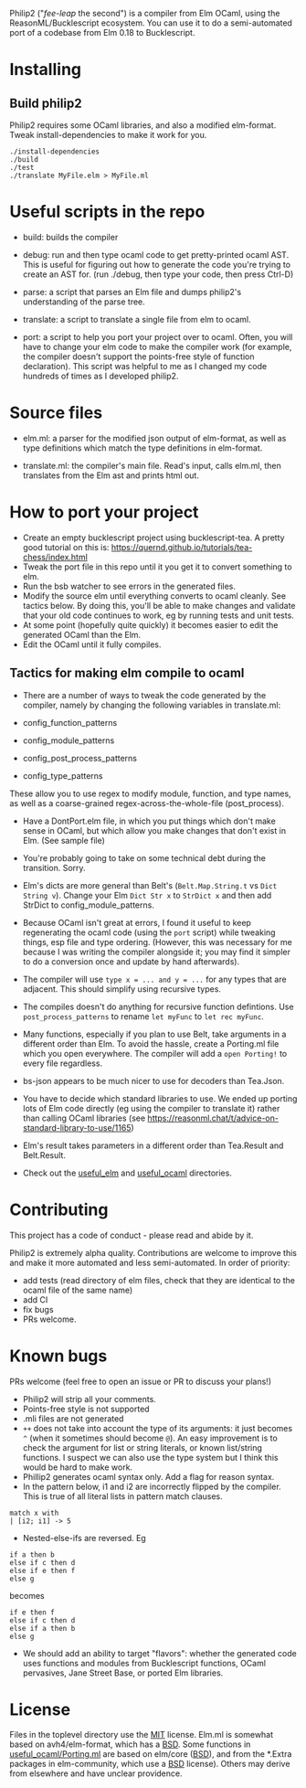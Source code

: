 Philip2 ("*fee-leap* the second") is a compiler from Elm OCaml, using the ReasonML/Bucklescript ecosystem. You can use it to do a semi-automated port of a codebase from Elm 0.18 to Bucklescript.

# Installing

## Build philip2

Philip2 requires some OCaml libraries, and also a modified elm-format. Tweak install-dependencies to make it work for you.

```
./install-dependencies
./build
./test
./translate MyFile.elm > MyFile.ml
```

# Useful scripts in the repo

- build: builds the compiler

- debug: run and then type ocaml code to get pretty-printed ocaml AST. This is useful for figuring out how to generate the code you're trying to create an AST for. (run ./debug, then type your code, then press Ctrl-D)

- parse: a script that parses an Elm file and dumps philip2's understanding of the parse tree.

- translate: a script to translate a single file from elm to ocaml.

- port: a script to help you port your project over to ocaml. Often, you will have to change your elm code to make the compiler work (for example, the compiler doesn't support the points-free style of function declaration). This script was helpful to me as I changed my code hundreds of times as I developed philip2.

# Source files

- elm.ml: a parser for the modified json output of elm-format, as well as type definitions which match the type definitions in elm-format.

- translate.ml: the compiler's main file. Read's input, calls elm.ml, then translates from the Elm ast and prints html out.

# How to port your project

- Create an empty bucklescript project using bucklescript-tea. A pretty good tutorial on this is: https://quernd.github.io/tutorials/tea-chess/index.html
- Tweak the port file in this repo until it you get it to convert something to elm.
- Run the bsb watcher to see errors in the generated files.
- Modify the source elm until everything converts to ocaml cleanly. See tactics below. By doing this, you'll be able to make changes and validate that your old code continues to work, eg by running tests and unit tests.
- At some point (hopefully quite quickly) it becomes easier to edit the generated OCaml than the Elm.
- Edit the OCaml until it fully compiles.

## Tactics for making elm compile to ocaml

- There are a number of ways to tweak the code generated by the compiler, namely by changing the following variables in translate.ml:

- config_function_patterns
- config_module_patterns
- config_post_process_patterns
- config_type_patterns

These allow you to use regex to modify module, function, and type names, as well as a coarse-grained regex-across-the-whole-file (post_process).

- Have a DontPort.elm file, in which you put things which don't make sense in OCaml, but which allow you make changes that don't exist in Elm. (See sample file)

- You're probably going to take on some technical debt during the transition. Sorry.

- Elm's dicts are more general than Belt's (`Belt.Map.String.t` vs `Dict String v`). Change your Elm `Dict Str x` to `StrDict x` and then add StrDict to config_module_patterns.

- Because OCaml isn't great at errors, I found it useful to keep regenerating the ocaml code (using the `port` script) while tweaking things, esp file and type ordering. (However, this was necessary for me because I was writing the compiler alongside it; you may find it simpler to do a conversion once and update by hand afterwards).

- The compiler will use `type x = ... and y = ...` for any types that are adjacent. This should simplify using recursive types.

- The compiles doesn't do anything for recursive function defintions. Use `post_process_patterns` to rename `let myFunc` to `let rec myFunc`.

- Many functions, especially if you plan to use Belt, take arguments in a different order than Elm. To avoid the hassle, create a Porting.ml file which you open everywhere. The compiler will add a `open Porting!` to every file regardless.

- bs-json appears to be much nicer to use for decoders than Tea.Json.

- You have to decide which standard libraries to use. We ended up porting lots of Elm code directly (eg using the compiler to translate it) rather than calling OCaml libraries (see https://reasonml.chat/t/advice-on-standard-library-to-use/1165)

- Elm's result takes parameters in a different order than Tea.Result and Belt.Result.

- Check out the [useful_elm](/useful_elm) and [useful_ocaml](/useful_ocaml) directories.



# Contributing

This project has a code of conduct - please read and abide by it.

Philip2 is extremely alpha quality. Contributions are welcome to improve this and make it more automated and less semi-automated. In order of priority:

- add tests (read directory of elm files, check that they are identical to the ocaml file of the same name)
- add CI
- fix bugs
- PRs welcome.


# Known bugs

PRs welcome (feel free to open an issue or PR to discuss your plans!)

- Philip2 will strip all your comments.
- Points-free style is not supported
- .mli files are not generated
- `++` does not take into account the type of its arguments: it just becomes `^` (when it sometimes should become `@`). An easy improvement is to check the argument for list or string literals, or known list/string functions. I suspect we can also use the type system but I think this would be hard to make work.
- Phillip2 generates ocaml syntax only. Add a flag for reason syntax.
- In the pattern below, i1 and i2 are incorrectly flipped by the compiler. This is true of all literal lists in pattern match clauses.

```
match x with
| [i2; i1] -> 5
```

- Nested-else-ifs are reversed. Eg

```
if a then b
else if c then d
else if e then f
else g
```

becomes

```
if e then f
else if c then d
else if a then b
else g
```

- We should add an ability to target "flavors": whether the generated code uses functions and modules from Bucklescript functions, OCaml pervasives, Jane Street Base, or ported Elm libraries.


# License

Files in the toplevel directory use the [MIT](https://github.com/darklang/philip2/blob/master/LICENSE) license. Elm.ml is somewhat based on avh4/elm-format, which has a [BSD](https://github.com/avh4/elm-format/blob/master/LICENSE). Some functions in [useful_ocaml/Porting.ml](https://github.com/darklang/philip2/blob/master/useful_ocaml/Porting.ml) are based on elm/core ([BSD](https://github.com/elm/core/blob/1.0.0/LICENSE)), and from the \*.Extra packages in elm-community, which use a [BSD](https://github.com/elm-community/string-extra/blob/master/LICENSE) license). Others may derive from elsewhere and have unclear providence.
